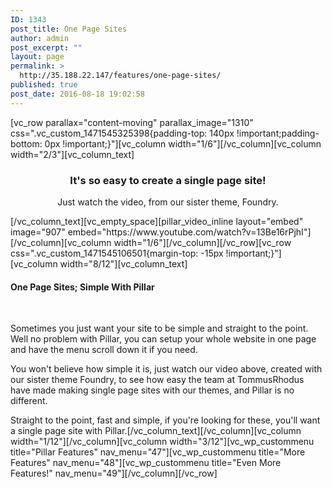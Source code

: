 ```yaml
---
ID: 1343
post_title: One Page Sites
author: admin
post_excerpt: ""
layout: page
permalink: >
  http://35.188.22.147/features/one-page-sites/
published: true
post_date: 2016-08-18 19:02:58
---
```

[vc_row parallax="content-moving" parallax_image="1310" css=".vc_custom_1471545325398{padding-top: 140px !important;padding-bottom: 0px !important;}"][vc_column width="1/6"][/vc_column][vc_column width="2/3"][vc_column_text]
<h3 style="text-align: center;">It's so easy to create a single page site!</h3>
<p style="text-align: center;">Just watch the video, from our sister theme, Foundry.</p>
[/vc_column_text][vc_empty_space][pillar_video_inline layout="embed" image="907" embed="https://www.youtube.com/watch?v=13Be16rPjhI"][/vc_column][vc_column width="1/6"][/vc_column][/vc_row][vc_row css=".vc_custom_1471545106501{margin-top: -15px !important;}"][vc_column width="8/12"][vc_column_text]
<h4>One Page Sites; Simple With Pillar</h4>
&nbsp;

Sometimes you just want your site to be simple and straight to the point. Well no problem with Pillar, you can setup your whole website in one page and have the menu scroll down it if you need.

You won't believe how simple it is, just watch our video above, created with our sister theme Foundry, to see how easy the team at TommusRhodus have made making single page sites with our themes, and Pillar is no different.

Straight to the point, fast and simple, if you're looking for these, you'll want a single page site with Pillar.[/vc_column_text][/vc_column][vc_column width="1/12"][/vc_column][vc_column width="3/12"][vc_wp_custommenu title="Pillar Features" nav_menu="47"][vc_wp_custommenu title="More Features" nav_menu="48"][vc_wp_custommenu title="Even More Features!" nav_menu="49"][/vc_column][/vc_row]